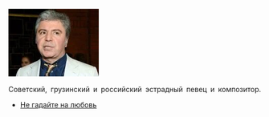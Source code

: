![](soso_pavliashvili.jpg)

Советский, грузинский и российский эстрадный певец и композитор.

* [Не гадайте на любовь](Не%20гадайте%20на%20любовь)